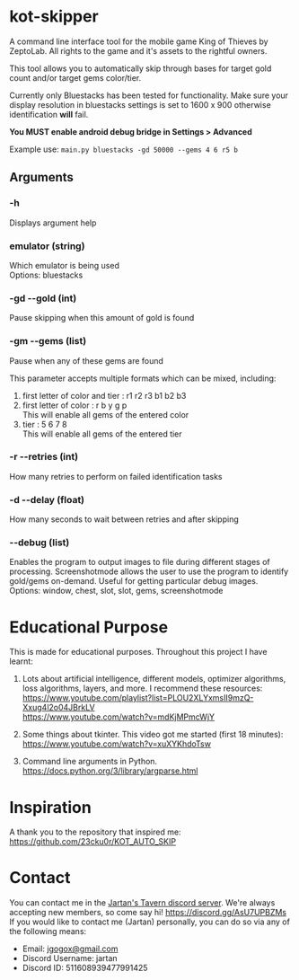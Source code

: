# kot-skipper

A command line interface tool for the mobile game King of Thieves by ZeptoLab. All rights to the game and it's assets to the rightful owners.

This tool allows you to automatically skip through bases for target gold count and/or target gems color/tier.

Currently only Bluestacks has been tested for functionality. Make sure your display resolution in bluestacks settings is set to 1600 x 900 otherwise identification **will** fail.

**You MUST enable android debug bridge in Settings > Advanced**

Example use:
`main.py bluestacks -gd 50000 --gems 4 6 r5 b`

## Arguments

### -h

Displays argument help

### emulator (string)

Which emulator is being used  
Options: bluestacks

### -gd --gold (int)

Pause skipping when this amount of gold is found

### -gm --gems (list)

Pause when any of these gems are found

This parameter accepts multiple formats which can be mixed, including:

1. first letter of color and tier : r1 r2 r3 b1 b2 b3
2. first letter of color : r b y g p  
   This will enable all gems of the entered color
3. tier : 5 6 7 8  
   This will enable all gems of the entered tier

### -r --retries (int)

How many retries to perform on failed identification tasks

### -d --delay (float)

How many seconds to wait between retries and after skipping

### --debug (list)

Enables the program to output images to file during different stages of processing.
Screenshotmode allows the user to use the program to identify gold/gems on-demand. Useful for getting particular debug images.  
Options: window, chest, slot, slot, gems, screenshotmode

# Educational Purpose

This is made for educational purposes. Throughout this project I have learnt:

1. Lots about artificial intelligence, different models, optimizer algorithms, loss algorithms, layers, and more. I recommend these resources:  
   https://www.youtube.com/playlist?list=PLOU2XLYxmsII9mzQ-Xxug4l2o04JBrkLV  
   https://www.youtube.com/watch?v=mdKjMPmcWjY

2. Some things about tkinter. This video got me started (first 18 minutes): https://www.youtube.com/watch?v=xuXYKhdoTsw

3. Command line arguments in Python. https://docs.python.org/3/library/argparse.html

# Inspiration  
  
A thank you to the repository that inspired me: https://github.com/23cku0r/KOT_AUTO_SKIP  
  
# Contact
You can contact me in the [Jartan's Tavern discord server](https://discord.gg/AsU7UPBZMs). We're always accepting new members, so come say hi! https://discord.gg/AsU7UPBZMs  
If you would like to contact me (Jartan) personally, you can do so via any of the following means:  
* Email: jgogox@gmail.com  
* Discord Username: jartan  
* Discord ID: 511608939477991425
